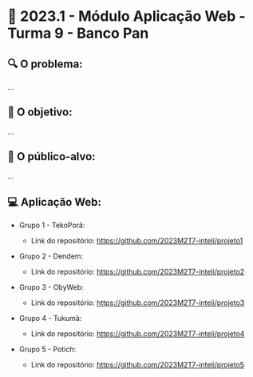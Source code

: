 # 🙋‍ 2023.1 - Módulo Aplicação Web - Turma 9 - Banco Pan

## :mag: O problema:

...

## :dart: O objetivo:

...


## :jigsaw: O público-alvo:

...

## :computer: Aplicação Web:

- Grupo 1 - TekoPorã:
  - Link do repositório: https://github.com/2023M2T7-inteli/projeto1

- Grupo 2 - Dendem:
  - Link do repositório: https://github.com/2023M2T7-inteli/projeto2
  
- Grupo 3 - ObyWeb:
  - Link do repositório: https://github.com/2023M2T7-inteli/projeto3
  
- Grupo 4 - Tukumã: 
  - Link do repositório: https://github.com/2023M2T7-inteli/projeto4
  
- Grupo 5 - Potich:
  - Link do repositório: https://github.com/2023M2T7-inteli/projeto5
